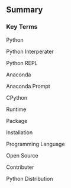 
## Summary
### Key Terms

Python

Python Interperater

Python REPL

Anaconda

Anaconda Prompt

CPython

Runtime

Package

Installation

Programming Language

Open Source

Contributer

Python Distribution
 

